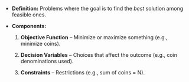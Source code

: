 - **Definition:** Problems where the goal is to find the _best_ solution among feasible ones.
    
- **Components:**
    
    1. **Objective Function** – Minimize or maximize something (e.g., minimize coins).
        
    2. **Decision Variables** – Choices that affect the outcome (e.g., coin denominations used).
        
    3. **Constraints** – Restrictions (e.g., sum of coins = N).
        
